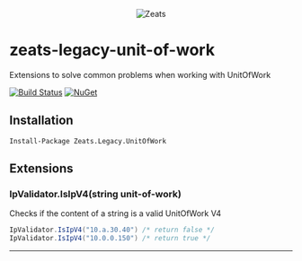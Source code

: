 ﻿<div align="center">

![Zeats](https://zeatsbalancaautomatica.blob.core.windows.net/icons/nuget.png)

</div>

# zeats-legacy-unit-of-work

Extensions to solve common problems when working with UnitOfWork

[![Build Status](https://dev.azure.com/zeats/Legacy/_apis/build/status/zeats-legacy-unit-of-work?branchName=master)](https://dev.azure.com/zeats/Legacy/_build/latest?definitionId=36&branchName=master)
[![NuGet](https://img.shields.io/nuget/v/Zeats.Legacy.UnitOfWork.svg)](https://www.nuget.org/packages/Zeats.Legacy.UnitOfWork)

## Installation

```PM>
Install-Package Zeats.Legacy.UnitOfWork
```

## Extensions

### IpValidator.IsIpV4(string unit-of-work)
Checks if the content of a string is a valid UnitOfWork V4
```c#
IpValidator.IsIpV4("10.a.30.40") /* return false */
IpValidator.IsIpV4("10.0.0.150") /* return true */
```
---

